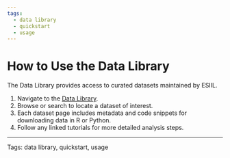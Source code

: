 ```yaml
---
tags:
  - data library
  - quickstart
  - usage
---
```


# How to Use the Data Library

The Data Library provides access to curated datasets maintained by ESIIL.

1. Navigate to the [Data Library](https://cu-esiil.github.io/data-library/).
2. Browse or search to locate a dataset of interest.
3. Each dataset page includes metadata and code snippets for downloading data in R or Python.
4. Follow any linked tutorials for more detailed analysis steps.

---

<div class="tagline">
  Tags: data library, quickstart, usage
</div>
